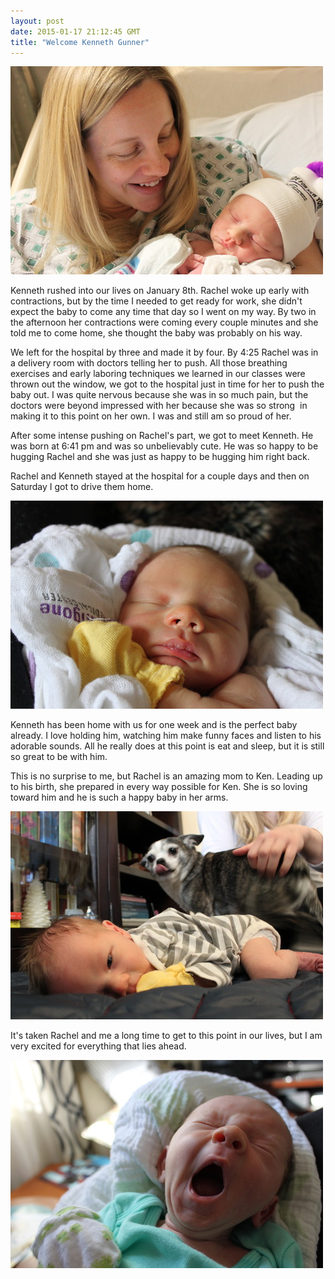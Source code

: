 ```yaml
---
layout: post
date: 2015-01-17 21:12:45 GMT
title: "Welcome Kenneth Gunner"
---
```

<p><span><img alt="image" src="/images/882d836015fefda7922ef9f83f0448117649801802baa83251ef85e0eb97c777.jpg" /></span></p>
<p><span>Kenneth rushed into our lives on January 8th. Rachel woke up early with contractions, but by the time I needed to get ready for work, she didn't expect the baby to come any time that day so I went on my way. By two in the afternoon her contractions were coming every couple minutes and she told me to come home, she thought the baby was probably on his way.</span></p>
<p>We left for the hospital by three and made it by four. By 4:25 Rachel was in a delivery room with doctors telling her to push. All those breathing exercises and early laboring techniques we learned in our classes were thrown out the window, we got to the hospital just in time for her to push the baby out. I was quite nervous because she was in so much pain, but the doctors were beyond impressed with her because she was so strong &nbsp;in making it to this point on her own. I was and still am so proud of her.</p>
<p>After some intense pushing on Rachel's part, we got to meet Kenneth. He was born at 6:41 pm and was so unbelievably cute. He was so happy to be hugging Rachel and she was just as happy to be hugging him right back.</p>
<p>Rachel and Kenneth stayed at the hospital for a couple days and then on Saturday I got to drive them home.</p>
<p><img alt="image" src="/images/925b559976799bc79dfb8e790cfd7cd198d514b103216c45aa328ea8b709e37f.jpg" /></p>
<p><span>Kenneth has been home with us for one week and is the perfect baby already. I love holding him, watching him make funny faces and listen to his adorable sounds. All he really does at this point is eat and sleep, but it is still so great to be with him.</span></p>
<p><span>This is no surprise to me, but Rachel is an amazing mom to Ken. Leading up to his birth, she prepared in every way possible for Ken. She is so loving toward him and he is such a happy baby in her arms.&nbsp;</span></p>
<p><img alt="image" src="/images/ed6eb4dacbb55201c03a93042bf6e8710ea070efb29e99dec305b92b1a0c1dea.jpg" /></p>
<p></p>
<p><span>It's taken Rachel and me a long time to get to this point in our lives, but I am very excited for everything that lies ahead.</span></p>
<p><span><img alt="image" src="/images/bb21cfd20b80cce2b74170fb29bf0ffb1ebadd30e723dc42377b81dcfa7343ce.jpg" /></span></p>